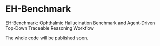 # EH-Benchmark
EH-Benchmark: Ophthalmic Hallucination Benchmark and Agent-Driven Top-Down Traceable Reasoning Workflow

The whole code will be published soon.
